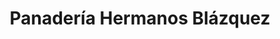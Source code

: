 ---
title: "Panadería Hermanos Blázquez"
url: /piedralaves/panaderia-hermanos-blazquez/
shop: Bäckerei
---